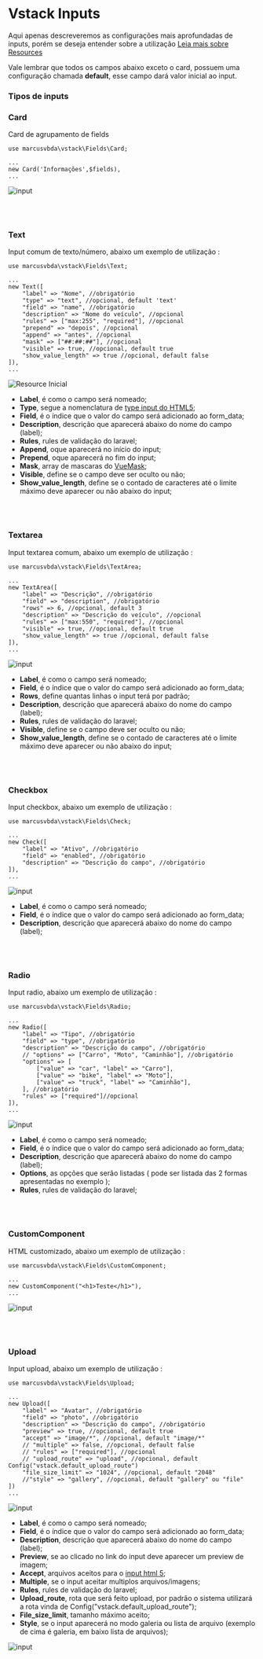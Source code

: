 # Vstack Inputs
Aqui apenas descreveremos as configurações mais aprofundadas de inputs, porém se deseja entender sobre a utilização 
[Leia mais sobre Resources](RESOURCES.md)

Vale lembrar que todos os campos abaixo exceto o card, possuem uma configuração chamada <b>default</b>, esse campo dará valor inicial ao input.

### Tipos de inputs 

### Card

Card de agrupamento de fields
```
use marcusvbda\vstack\Fields\Card;

...
new Card('Informações',$fields),
...
```
![input](images/input_text.png)


<br>
<br>

### Text
Input comum de texto/número, abaixo um exemplo de utilização :
```
use marcusvbda\vstack\Fields\Text;

...
new Text([
    "label" => "Nome", //obrigatório
    "type" => "text", //opcional, default 'text'
    "field" => "name", //obrigatório
    "description" => "Nome do veículo", //opcional
    "rules" => ["max:255", "required"], //opcional
    "prepend" => "depois", //opcional
    "append" => "antes", //opcional
    "mask" => ["##:##:##"], //opcional
    "visible" => true, //opcional, default true
    "show_value_length" => true //opcional, default false
]),
...
```
![Resource Inicial](images/input_text.png)

- <b>Label</b>, é como o campo será nomeado;
- <b>Type</b>, segue a nomenclatura de [type input do HTML5](https://www.w3schools.com/html/html_form_input_types.asp);
- <b>Field</b>, é o índice que o valor do campo será adicionado ao form_data;
- <b>Description</b>, descrição que aparecerá abaixo do nome do campo (label);
- <b>Rules</b>, rules de validação do laravel;
- <b>Append</b>, oque aparecerá no início do input;
- <b>Prepend</b>, oque aparecerá no fim do input;
- <b>Mask</b>, array de mascaras do [VueMask](https://www.npmjs.com/package/v-mask);
- <b>Visible</b>, define se o campo deve ser oculto ou não;
- <b>Show_value_length</b>, define se o contado de caracteres até o limite máximo deve aparecer ou não abaixo do input;

<br>
<br>

### Textarea
Input textarea comum, abaixo um exemplo de utilização :
```
use marcusvbda\vstack\Fields\TextArea;

...
new TextArea([
    "label" => "Descrição", //obrigatório
    "field" => "description", //obrigatório
    "rows" => 6, //opcional, default 3
    "description" => "Descrição do veículo", //opcional
    "rules" => ["max:550", "required"], //opcional
    "visible" => true, //opcional, default true
    "show_value_length" => true //opcional, default false
]),
...
```
![input](images/input_textarea.png)

- <b>Label</b>, é como o campo será nomeado;
- <b>Field</b>, é o índice que o valor do campo será adicionado ao form_data;
- <b>Rows</b>, define quantas linhas o input terá por padrão;
- <b>Description</b>, descrição que aparecerá abaixo do nome do campo (label);
- <b>Rules</b>, rules de validação do laravel;
- <b>Visible</b>, define se o campo deve ser oculto ou não;
- <b>Show_value_length</b>, define se o contado de caracteres até o limite máximo deve aparecer ou não abaixo do input;


<br>
<br>

### Checkbox
Input checkbox, abaixo um exemplo de utilização :
```
use marcusvbda\vstack\Fields\Check;

...
new Check([
    "label" => "Ativo", //obrigatório
    "field" => "enabled", //obrigatório
    "description" => "Descrição do campo", //obrigatório
]),
...
```
![input](images/input_check.png)

- <b>Label</b>, é como o campo será nomeado;
- <b>Field</b>, é o índice que o valor do campo será adicionado ao form_data;
- <b>Description</b>, descrição que aparecerá abaixo do nome do campo (label);



<br>
<br>

### Radio
Input radio, abaixo um exemplo de utilização :
```
use marcusvbda\vstack\Fields\Radio;

...
new Radio([
    "label" => "Tipo", //obrigatório
    "field" => "type", //obrigatório
    "description" => "Descrição do campo", //obrigatório
    // "options" => ["Carro", "Moto", "Caminhão"], //obrigatório
    "options" => [
        ["value" => "car", "label" => "Carro"],
        ["value" => "bike", "label" => "Moto"],
        ["value" => "truck", "label" => "Caminhão"],
    ], //obrigatório
    "rules" => ["required"]//opcional
]),
...
```
![input](images/input_radio.png)

- <b>Label</b>, é como o campo será nomeado;
- <b>Field</b>, é o índice que o valor do campo será adicionado ao form_data;
- <b>Description</b>, descrição que aparecerá abaixo do nome do campo (label);
- <b>Options</b>, as opções que serão listadas ( pode ser listada das 2 formas apresentadas no exemplo );
- <b>Rules</b>, rules de validação do laravel;


<br>
<br>

### CustomComponent
HTML customizado, abaixo um exemplo de utilização :
```
use marcusvbda\vstack\Fields\CustomComponent;

...
new CustomComponent("<h1>Teste</h1>"),
...
```
![input](images/input_custom.png)



<br>
<br>

### Upload
Input upload, abaixo um exemplo de utilização :
```
use marcusvbda\vstack\Fields\Upload;

...
new Upload([
    "label" => "Avatar", //obrigatório
    "field" => "photo", //obrigatório
    "description" => "Descrição do campo", //obrigatório
    "preview" => true, //opcional, default true
    "accept" => "image/*", //opcional, default "image/*"
    // "multiple" => false, //opcional, default false
    // "rules" => ["required"], //opcional
    // "upload_route" => "upload", //opcional, default Config("vstack.default_upload_route")
    "file_size_limit" => "1024", //opcional, default "2048"
    //"style" => "gallery", //opcional, default "gallery" ou "file"
])
...
```
![input](images/upload_input.png)

- <b>Label</b>, é como o campo será nomeado;
- <b>Field</b>, é o índice que o valor do campo será adicionado ao form_data;
- <b>Description</b>, descrição que aparecerá abaixo do nome do campo (label);
- <b>Preview</b>, se ao clicado no link do input deve aparecer um preview de imagem;
- <b>Accept</b>, arquivos aceitos para o [input html 5](https://developer.mozilla.org/en-US/docs/Web/HTML/Attributes/accept);
- <b>Multiple</b>, se o input aceitar multiplos arquivos/imagens;
- <b>Rules</b>, rules de validação do laravel;
- <b>Upload_route</b>, rota que será feito upload, por padrão o sistema utilizará a rota vinda de Config("vstack.default_upload_route");
- <b>File_size_limit</b>, tamanho máximo aceito;
- <b>Style</b>, se o input aparecerá no modo galeria ou lista de arquivo (exemplo de cima é galeria, em baixo lista de arquivos);

![input](images/upload_input_file.png)
